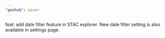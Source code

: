 ```yaml
---
"geohub": minor
---
```


feat: add date filter feature in STAC explorer. New date filter setting is also available in settings page.
